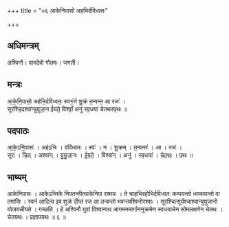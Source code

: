 +++
title = "०६ आकेनिपासो अहभिर्दविध्वतः"

+++
## अधिमन्त्रम्
अश्विनौ। वामदेवो गौतमः। जगती।

## मन्त्रः
आ॒के॒नि॒पासो॒ अह॑भि॒र्दवि॑ध्वतः॒ स्व१॒॑र्ण शु॒क्रं त॒न्वन्त॒ आ रजः॑ ।  
सूर॑श्चि॒दश्वा॑न्युयुजा॒न ई॑यते॒ विश्वाँ॒ अनु॑ स्व॒धया॑ चेतथस्प॒थः ॥

## पदपाठः
आ॒के॒ऽनि॒पासः॑ । अह॑ऽभिः । दवि॑ध्वतः । स्वः॑ । न । शु॒क्रम् । त॒न्वन्तः॑ । आ । रजः॑ ।  
सूरः॑ । चि॒त् । अश्वा॑न् । यु॒यु॒जा॒नः । ई॒य॒ते॒ । विश्वा॑न् । अनु॑ । स्व॒धया॑ । चे॒त॒थः॒ । प॒थः ॥

## भाष्यम्
आकेनिपासः । आकेऽन्तिके निपतन्तीत्याकेनिपा रश्मयः । ते चाहभिरहोभिर्दविध्वतः कम्पयन्तो ध्वम्सयन्तो वा तमांसि । स्वर्न आदित्य इव शुक्रं दीप्तं रज आ तन्वन्तो भवन्त्यश्विनोरश्वाः । सूरश्चित्सूर्यश्चाश्वान्युयुजानो योजयन्नीयते । गच्छति । हे अश्विनौ युवां विश्वान्पथ आगमनमार्गाननुक्रमेण स्वधयान्नेन सोमलक्षणेन चेतथः । चेतयथः । प्रज्ञापयथः ॥ ६ ॥